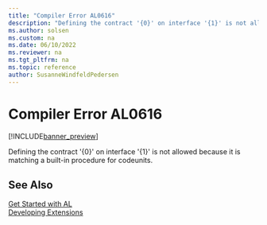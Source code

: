```yaml
---
title: "Compiler Error AL0616"
description: "Defining the contract '{0}' on interface '{1}' is not allowed because it is matching a built-in procedure for codeunits."
ms.author: solsen
ms.custom: na
ms.date: 06/10/2022
ms.reviewer: na
ms.tgt_pltfrm: na
ms.topic: reference
author: SusanneWindfeldPedersen
---
```

[//]: # (START>DO_NOT_EDIT)
[//]: # (IMPORTANT:Do not edit any of the content between here and the END>DO_NOT_EDIT.)
[//]: # (Any modifications should be made in the .xml files in the ModernDev repo.)
# Compiler Error AL0616

[!INCLUDE[banner_preview](../includes/banner_preview.md)]

Defining the contract '{0}' on interface '{1}' is not allowed because it is matching a built-in procedure for codeunits.

[//]: # (IMPORTANT: END>DO_NOT_EDIT)
## See Also  
[Get Started with AL](../devenv-get-started.md)  
[Developing Extensions](../devenv-dev-overview.md)  